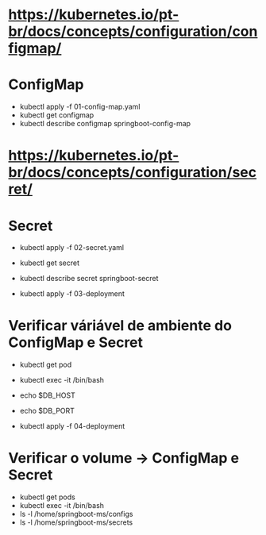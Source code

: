 # https://kubernetes.io/pt-br/docs/concepts/configuration/configmap/
# ConfigMap
- kubectl apply -f 01-config-map.yaml
- kubectl get configmap
- kubectl describe configmap springboot-config-map

# https://kubernetes.io/pt-br/docs/concepts/configuration/secret/
# Secret
- kubectl apply -f 02-secret.yaml
- kubectl get secret 
- kubectl describe secret springboot-secret
 
- kubectl apply -f 03-deployment
# Verificar váriável de ambiente do ConfigMap e Secret
- kubectl get pod
- kubectl exec -it <pod-name> /bin/bash
- echo $DB_HOST
- echo $DB_PORT

- kubectl apply -f 04-deployment
# Verificar o volume -> ConfigMap e Secret
- kubectl get pods
- kubectl exec -it <pod-name> /bin/bash
- ls -l /home/springboot-ms/configs
- ls -l /home/springboot-ms/secrets
